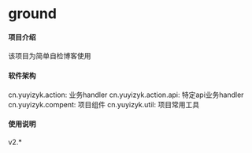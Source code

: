 # ground

#### 项目介绍
该项目为简单自检博客使用

#### 软件架构
cn.yuyizyk.action: 业务handler
cn.yuyizyk.action.api: 特定api业务handler
cn.yuyizyk.compent: 项目组件
cn.yuyizyk.util: 项目常用工具



#### 使用说明
v2.*